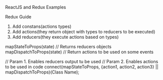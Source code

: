ReactJS and Redux Examples

Redux Guide
1. Add constans(actions types)
2. Add actions(they return object with types to reducers to be executed)
3. Add reducers(they execute actions based on types)

mapStateToProps(state) // Returns reducers objects
mapDispatchToProps(state) // Return actions to be used on some events

  // Param 1. Enables reducers output tu be used  // Param 2. Enables actions to be used in code
connect(mapStateToProps, {action1, action2, action3} || mapDispatchToProps)(Class Name);
